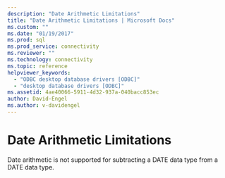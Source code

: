 ```yaml
---
description: "Date Arithmetic Limitations"
title: "Date Arithmetic Limitations | Microsoft Docs"
ms.custom: ""
ms.date: "01/19/2017"
ms.prod: sql
ms.prod_service: connectivity
ms.reviewer: ""
ms.technology: connectivity
ms.topic: reference
helpviewer_keywords: 
  - "ODBC desktop database drivers [ODBC]"
  - "desktop database drivers [ODBC]"
ms.assetid: 4ae40066-5911-4d32-937a-040bacc853ec
author: David-Engel
ms.author: v-davidengel
---
```

# Date Arithmetic Limitations
Date arithmetic is not supported for subtracting a DATE data type from a DATE data type.
